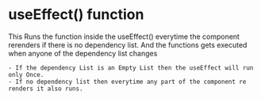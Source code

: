 # useEffect() function

This Runs the function inside the useEffect() everytime the component rerenders if there is no dependency list. And the functions gets executed when anyone of the dependency list changes

    - If the dependency List is an Empty List then the useEffect will run only Once.
    - If no dependency list then everytime any part of the component re renders it also runs.
